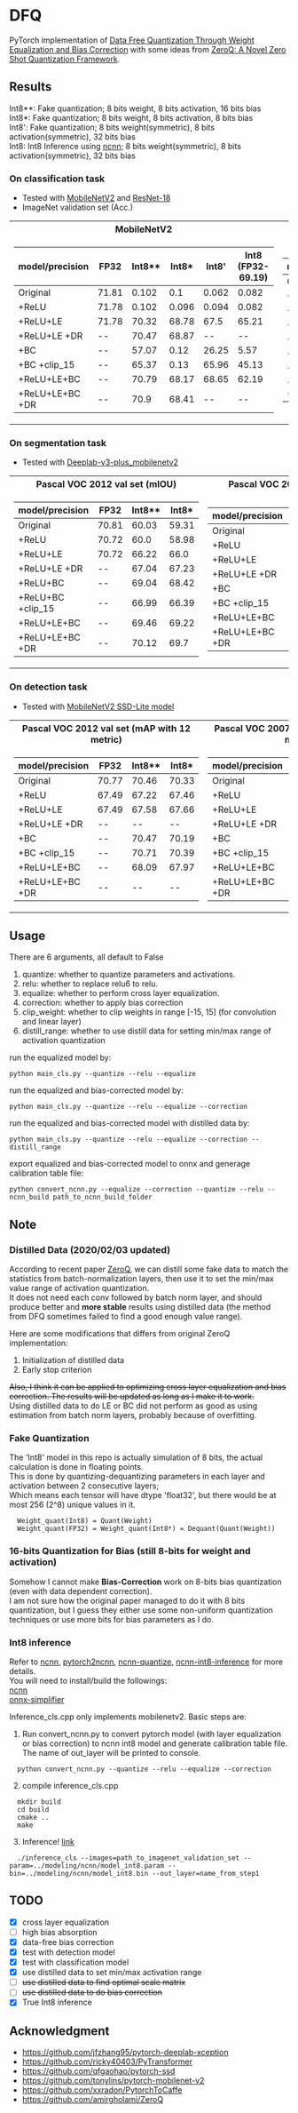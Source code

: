 # DFQ
PyTorch implementation of [Data Free Quantization Through Weight Equalization and Bias Correction](https://arxiv.org/abs/1906.04721) with some ideas from [ZeroQ: A Novel Zero Shot Quantization Framework](https://arxiv.org/abs/2001.00281).

## Results
Int8**: Fake quantization; 8 bits weight, 8 bits activation, 16 bits bias  
Int8*: Fake quantization; 8 bits weight, 8 bits activation, 8 bits bias  
Int8': Fake quantization; 8 bits weight(symmetric), 8 bits activation(symmetric), 32 bits bias  
Int8: Int8 Inference using [ncnn](https://github.com/Tencent/ncnn); 8 bits weight(symmetric), 8 bits activation(symmetric), 32 bits bias  

### On classification task
- Tested with [MobileNetV2](https://github.com/tonylins/pytorch-mobilenet-v2) and [ResNet-18](https://pytorch.org/docs/stable/torchvision/models.html)
- ImageNet validation set (Acc.)
<table>
<tr><th>MobileNetV2   </th><th>ResNet-18</th></tr>
<tr><td>

model/precision | FP32 | Int8** | Int8* | Int8' | Int8<br>(FP32-69.19)
-----------|------|------| ------ | ------|------
Original   | 71.81 | 0.102 | 0.1 | 0.062 | 0.082
+ReLU | 71.78 | 0.102 | 0.096 | 0.094 | 0.082
+ReLU+LE | 71.78 | 70.32 | 68.78 | 67.5 | 65.21
+ReLU+LE +DR | -- | 70.47 | 68.87 | -- | --
+BC  |  --  | 57.07 | 0.12 | 26.25 | 5.57
+BC +clip_15  |  --  | 65.37 | 0.13 | 65.96 | 45.13
+ReLU+LE+BC  |  --  | 70.79 | 68.17 | 68.65 | 62.19
+ReLU+LE+BC +DR  |  --  | 70.9 | 68.41 | -- | --

</td><td>

model/precision | FP32 | Int8** | Int8* 
-----------|------|------|------
Original   | 69.76 | 69.13 | 69.09 
+ReLU | 69.76 | 69.13 | 69.09 
+ReLU+LE | 69.76 | 69.2 | 69.2 
+ReLU+LE +DR | -- | 67.74 | 67.75 
+BC  |  --  | 69.04 | 68.56 
+BC +clip_15  |  --  | 69.04 | 68.56 
+ReLU+LE+BC  |  --  | 69.04 | 68.56 
+ReLU+LE+BC +DR  |  --  | 67.65 | 67.62

</td></tr> </table>

### On segmentation task
- Tested with [Deeplab-v3-plus_mobilenetv2](https://github.com/jfzhang95/pytorch-deeplab-xception)  
<table>
<tr><th>Pascal VOC 2012 val set (mIOU) </th><th>Pascal VOC 2007 test set (mIOU)</th></tr>
<tr><td>

model/precision | FP32  | Int8**| Int8*
----------------|-------|-------|------
Original  | 70.81 |  60.03 | 59.31
+ReLU     | 70.72 |  60.0 | 58.98
+ReLU+LE  | 70.72 | 66.22 | 66.0
+ReLU+LE +DR | -- | 67.04 | 67.23 
+ReLU+BC  |  --  |  69.04 | 68.42
+ReLU+BC +clip_15  |  --  | 66.99 | 66.39
+ReLU+LE+BC  |  --  | 69.46 | 69.22
+ReLU+LE+BC +DR  |  --  | 70.12 | 69.7

</td><td>

model/precision | FP32  | Int8** | Int8*
----------------|-------|-------|-------
Original | 74.54 |  62.36 | 61.21
+ReLU    | 74.35 |  61.66 | 61.04
+ReLU+LE  | 74.35 | 69.47 | 69.6
+ReLU+LE +DR | -- | 70.28 | 69.93
+BC  |  --  |  72.1 | 70.97
+BC +clip_15  |  --  | 70.16 | 70.76
+ReLU+LE+BC  |  --  | 72.84 | 72.58
+ReLU+LE+BC +DR  |  --  | 73.5 | 73.04

</td></tr> </table>

### On detection task  
- Tested with [MobileNetV2 SSD-Lite model](https://github.com/qfgaohao/pytorch-ssd)

<table>
<tr><th>Pascal VOC 2012 val set (mAP with 12 metric)   </th><th>Pascal VOC 2007 test set (mAP with 07 metric)  </th></tr>
<tr><td>

model/precision | FP32 | Int8**|Int8*
-----------|------|------|------
Original   | 70.77 | 70.46 | 70.33
+ReLU     | 67.49 | 67.22 | 67.46
+ReLU+LE  | 67.49 | 67.58 | 67.66
+ReLU+LE +DR | -- | -- | --
+BC  |  --  |  70.47 | 70.19
+BC +clip_15  |  --  | 70.71 | 70.39
+ReLU+LE+BC  |  --  | 68.09 | 67.97
+ReLU+LE+BC +DR  |  --  | -- | --

</td><td>

model/precision | FP32  | Int8** | Int8*
----------------|-------|-------|-------
Original | 60.69 |  60.54 | 60.66
+ReLU     | 57.84 | 57.21 | 57.24
+ReLU+LE  | 57.84 | 57.63 | 57.98
+ReLU+LE +DR | -- | -- | --
+BC  |  --  | 60.48 | 60.32
+BC +clip_15  |  --  | 60.68 | 60.37
+ReLU+LE+BC  |  --  | 58.09 | 58.08
+ReLU+LE+BC +DR  |  --  | -- | --

</td></tr> </table>

## Usage
There are 6 arguments, all default to False
  1. quantize: whether to quantize parameters and activations.  
  2. relu: whether to replace relu6 to relu.  
  3. equalize: whether to perform cross layer equalization.  
  4. correction: whether to apply bias correction
  5. clip_weight: whether to clip weights in range [-15, 15] (for convolution and linear layer)
  6. distill_range: whether to use distill data for setting min/max range of activation quantization

run the equalized model by:
```
python main_cls.py --quantize --relu --equalize
```

run the equalized and bias-corrected model by:
```
python main_cls.py --quantize --relu --equalize --correction
```

run the equalized and bias-corrected model with distilled data by:
```
python main_cls.py --quantize --relu --equalize --correction --distill_range
```

export equalized and bias-corrected model to onnx and generage calibration table file:
```
python convert_ncnn.py --equalize --correction --quantize --relu --ncnn_build path_to_ncnn_build_folder
```

## Note
### Distilled Data (2020/02/03 updated)
  According to recent paper [ZeroQ](https://github.com/amirgholami/ZeroQ), we can distill some fake data to match the statistics from batch-normalization layers, then use it to set the min/max value range of activation quantization.  
  It does not need each conv followed by batch norm layer, and should produce better and **more stable** results using distilled data (the method from DFQ sometimes failed to find a good enough value range).  

  Here are some modifications that differs from original ZeroQ implementation:
  1. Initialization of distilled data
  2. Early stop criterion

  ~~Also, I think it can be applied to optimizing cross layer equalization and bias correction. The results will be updated as long as I make it to work.~~   
  Using distilled data to do LE or BC did not perform as good as using estimation from batch norm layers, probably because of overfitting.

### Fake Quantization
  The 'Int8' model in this repo is actually simulation of 8 bits, the actual calculation is done in floating points.  
  This is done by quantizing-dequantizing parameters in each layer and activation between 2 consecutive layers;  
  Which means each tensor will have dtype 'float32', but there would be at most 256 (2^8) unique values in it.  
  ```
    Weight_quant(Int8) = Quant(Weight)
    Weight_quant(FP32) = Weight_quant(Int8*) = Dequant(Quant(Weight))
  ```

### 16-bits Quantization for Bias (still 8-bits for weight and activation)
  Somehow I cannot make **Bias-Correction** work on 8-bits bias quantization (even with data dependent correction).  
  I am not sure how the original paper managed to do it with 8 bits quantization, but I guess they either use some non-uniform quantization techniques or use more bits for bias parameters as I do.

### Int8 inference
  Refer to [ncnn](https://github.com/Tencent/ncnn), [pytorch2ncnn](https://github.com/Tencent/ncnn/wiki/use-ncnn-with-pytorch-or-onnx), [ncnn-quantize](https://github.com/Tencent/ncnn/tree/master/tools/quantize), [ncnn-int8-inference](https://github.com/Tencent/ncnn/wiki/quantized-int8-inference) for more details.  
  You will need to install/build the followings:  
  [ncnn](https://github.com/Tencent/ncnn)  
  [onnx-simplifier](https://github.com/daquexian/onnx-simplifier)  
  
  Inference_cls.cpp only implements mobilenetv2. Basic steps are:  

  1. Run convert_ncnn.py to convert pytorch model (with layer equalization or bias correction) to ncnn int8 model and generate calibration table file. The name of out_layer will be printed to console.  
  ```
    python convert_ncnn.py --quantize --relu --equalize --correction
  ```
  
  2. compile inference_cls.cpp
  ```
    mkdir build
    cd build
    cmake ..
    make
  ```
  3. Inference! [link](https://github.com/Tencent/ncnn/wiki/quantized-int8-inference)
  ```
    ./inference_cls --images=path_to_imagenet_validation_set --param=../modeling/ncnn/model_int8.param --bin=../modeling/ncnn/model_int8.bin --out_layer=name_from_step1
  ```

## TODO
- [x] cross layer equalization
- [ ] high bias absorption
- [x] data-free bias correction
- [x] test with detection model
- [x] test with classification model
- [x] use distilled data to set min/max activation range
- [ ] ~~use distilled data to find optimal scale matrix~~
- [ ] ~~use distilled data to do bias correction~~
- [x] True Int8 inference

## Acknowledgment
- https://github.com/jfzhang95/pytorch-deeplab-xception
- https://github.com/ricky40403/PyTransformer
- https://github.com/qfgaohao/pytorch-ssd
- https://github.com/tonylins/pytorch-mobilenet-v2
- https://github.com/xxradon/PytorchToCaffe
- https://github.com/amirgholami/ZeroQ
